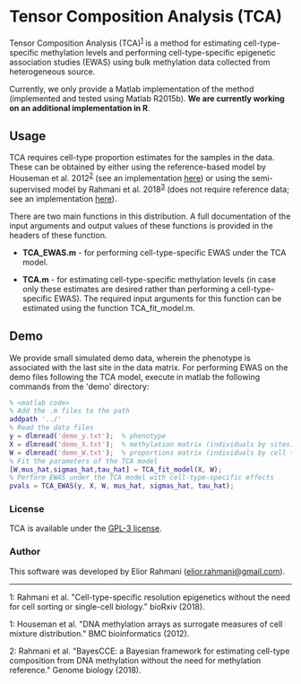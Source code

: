 # Tensor Composition Analysis (TCA)

Tensor Composition Analysis (TCA)<sup>[1](#myfootnote1)</sup> is a method for estimating cell-type-specific methylation levels and performing cell-type-specific epigenetic association studies (EWAS) using bulk methylation data collected from heterogeneous source.

Currently, we only provide a Matlab implementation of the method (implemented and tested using Matlab R2015b). **We are currently working on an additional implementation in R**.

## Usage

TCA requires cell-type proportion estimates for the samples in the data. These can be obtained by either using the reference-based model by Houseman et al. 2012<sup>[2](#myfootnote2)</sup> (see an implementation <a href="http://glint-epigenetics.readthedocs.io/" target="_blank">here</a>) or using the semi-supervised model by Rahmani et al. 2018<sup>[3](#myfootnote3)</sup> (does not require reference data; see an implementation <a href="https://github.com/cozygene/BayesCCE" target="_blank">here</a>).

There are two main functions in this distribution. A full documentation of the input arguments and output values of these functions is provided in the headers of these function.
* **TCA_EWAS.m** - for performing cell-type-specific EWAS under the TCA model.

* **TCA.m** - for estimating cell-type-specific methylation levels (in case only these estimates are desired rather than performing a cell-type-specific EWAS). The required input arguments for this function can be estimated using the function TCA_fit_model.m.

## Demo

We provide small simulated demo data, wherein the phenotype is associated with the last site in the data matrix. For performing EWAS on the demo files following the TCA model, execute in matlab the following commands from the 'demo' directory:
```matlab
% <matlab code>
% Add the .m files to the path
addpath '../'
% Read the data files
y = dlmread('demo_y.txt');  % phenotype
X = dlmread('demo_X.txt');  % methylation matrix (individuals by sites)
W = dlmread('demo_W.txt');  % proportions matrix (individuals by cell types)
% Fit the parameters of the TCA model
[W,mus_hat,sigmas_hat,tau_hat] = TCA_fit_model(X, W);
% Perform EWAS under the TCA model with cell-type-specific effects
pvals = TCA_EWAS(y, X, W, mus_hat, sigmas_hat, tau_hat);
```


<!---
### Citing TCA

If you use TCA in any published work, please cite the manuscript describing the method:

Elior Rahmani, Regev Schweiger, Brooke Rhead, Lindsey A. Criswell, Lisa F. Barcellos, Eleazar Eskin, Saharon Rosset, Sriram Sankararaman, and Eran Halperin. *bioRxiv*, 2018.
-->

### License

TCA is available under the <a href="https://opensource.org/licenses/GPL-3.0" target="_blank">GPL-3 license</a>.

### Author

This software was developed by Elior Rahmani (elior.rahmani@gmail.com).

___

<a name="myfootnote1">1</a>: Rahmani et al. "Cell-type-specific resolution epigenetics without the need for cell sorting or single-cell biology." bioRxiv (2018).

<a name="myfootnote2">1</a>: Houseman et al. "DNA methylation arrays as surrogate measures of cell mixture distribution." BMC bioinformatics (2012).

<a name="myfootnote3">2</a>: Rahmani et al. "BayesCCE: a Bayesian framework for estimating cell-type composition from DNA methylation without the need for methylation reference." Genome biology (2018).
